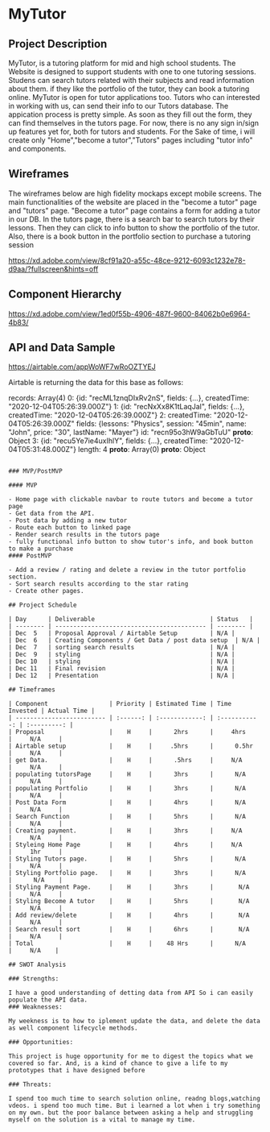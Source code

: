 # MyTutor



## Project Description

MyTutor, is a tutoring platform for mid and high school students. The Website is designed to support students with one to one tutoring sessions. Studens can search tutors related with their subjects and read information about them. if they like the portfolio of the tutor, they can book a tutoring online. MyTutor is open for tutor applications too. Tutors who can interested in working with us, can send their info to our Tutors database. The appication process is pretty simple. As soon as they fill out the form, they can find themselves in the tutors page. For now, there is no any sign in/sign up features yet for, both for tutors and students. For the Sake of time, i will create only "Home","become a tutor","Tutors" pages including "tutor info" and components. 

## Wireframes

The wireframes below are high fidelity mockaps except mobile screens. The main functionalities of the website are placed in the "become a tutor" page and "tutors" page. "Become a tutor" page contains a form for adding a tutor in our DB. In the tutors page, there is a search bar to search tutors by their lessons. Then they can click to info button to show the portfolio of the tutor. Also, there is a book button in the portfolio section to purchase a tutoring session

https://xd.adobe.com/view/8cf91a20-a55c-48ce-9212-6093c1232e78-d9aa/?fullscreen&hints=off

## Component Hierarchy

https://xd.adobe.com/view/1ed0f55b-4906-487f-9600-84062b0e6964-4b83/

## API and Data Sample

https://airtable.com/appWoWF7wRoOZTYEJ


Airtable is returning the data for this base as follows:

records: Array(4)
0: {id: "recML1znqDIxRv2nS", fields: {…}, createdTime: "2020-12-04T05:26:39.000Z"}
1: {id: "recNxXx8K1tLaqJal", fields: {…}, createdTime: "2020-12-04T05:26:39.000Z"}
2:
createdTime: "2020-12-04T05:26:39.000Z"
fields: {lessons: "Physics", session: "45min", name: "John", price: "30", lastName: "Mayer"}
id: "recn95o3hW9aGbTuU"
__proto__: Object
3: {id: "recu5Ye7ie4uxIhlY", fields: {…}, createdTime: "2020-12-04T05:31:48.000Z"}
length: 4
__proto__: Array(0)
__proto__: Object

```

### MVP/PostMVP

#### MVP

- Home page with clickable navbar to route tutors and become a tutor page
- Get data from the API.
- Post data by adding a new tutor
- Route each button to linked page
- Render search results in the tutors page
- fully functional info button to show tutor's info, and book button to make a purchase
#### PostMVP

- Add a review / rating and delete a review in the tutor portfolio section.
- Sort search results according to the star rating
- Create other pages.

## Project Schedule

| Day      | Deliverable                                | Status   |
| -------- | ------------------------------------------ | -------- |
| Dec  5   | Proposal Approval / Airtable Setup         | N/A |
| Dec  6   | Creating Components / Get Data / post data setup  | N/A |
| Dec  7   | sorting search results                     | N/A |
| Dec  9   | styling                                    | N/A |
| Dec 10   | styling                                    | N/A |
| Dec 11   | Final revision                             | N/A |
| Dec 12   | Presentation                               | N/A |

## Timeframes

| Component                 | Priority | Estimated Time | Time Invested | Actual Time |
| ------------------------- | :------: | :------------: | :-----------: | :---------: |
| Proposal                  |    H     |      2hrs      |     4hrs      |     N/A     |
| Airtable setup            |    H     |     .5hrs      |      0.5hr    |     N/A     |
| get Data.                 |    H     |      .5hrs     |     N/A       |     N/A     |
| populating tutorsPage     |    H     |      3hrs      |      N/A      |     N/A     |
| populating Portfolio      |    H     |      3hrs      |      N/A      |     N/A     |
| Post Data Form            |    H     |      4hrs      |      N/A      |     N/A     |
| Search Function           |    H     |      5hrs      |      N/A      |     N/A     |
| Creating payment.         |    H     |      3hrs      |     N/A       |     N/A     |
| Styleing Home Page        |    H     |      4hrs      |     N/A       |     1hr     |
| Styling Tutors page.      |    H     |      5hrs      |      N/A      |     N/A     |
| Styling Portfolio page.   |    H     |      3hrs      |      N/A      |      N/A    |
| Styling Payment Page.     |    H     |      3hrs      |       N/A     |     N/A     |
| Styling Become A tutor    |    H     |      5hrs      |       N/A     |     N/A     |
| Add review/delete         |    H     |      4hrs      |       N/A     |     N/A     |
| Search result sort        |    H     |      6hrs      |       N/A     |     N/A     |
| Total                     |    H     |    48 Hrs      |      N/A      |     N/A    |

## SWOT Analysis

### Strengths:

I have a good understanding of detting data from API So i can easily populate the API data. 
### Weaknesses:

My weekness is to how to iplement update the data, and delete the data as well component lifecycle methods. 

### Opportunities:

This project is huge opportunity for me to digest the topics what we covered so far. And, is a kind of chance to give a life to my prototypes that i have designed before

### Threats:

I spend too much time to search solution online, readng blogs,watching vdeos. i spend too much time. But i learned a lot when i try something on my own. but the poor balance between asking a help and struggling myself on the solution is a vital to manage my time. 
